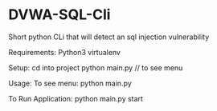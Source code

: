# DVWA-SQL-Cli
Short python CLi that will detect an sql injection vulnerability

Requirements:
 	Python3
 	virtualenv

Setup:
 	cd into project
 	python main.py  // to see menu
  
Usage:
  To see menu:
      python main.py 
      
  To Run Application:
  python main.py start <URL of DVWA>

